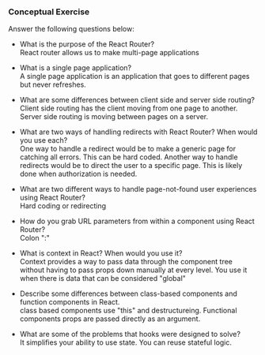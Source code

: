 ### Conceptual Exercise

Answer the following questions below:

- What is the purpose of the React Router?  
React router allows us to make multi-page applications

- What is a single page application?  
A single page application is an application that goes to different pages but never refreshes.

- What are some differences between client side and server side routing?  
Client side routing has the client moving from one page to another. Server side routing is moving between pages on a server.

- What are two ways of handling redirects with React Router? When would you use each?  
One way to handle a redirect would be to make a generic page for catching all errors. This can be hard coded. Another way to handle redirects would be to direct the user to a specific page. This is likely done when authorization is needed.

- What are two different ways to handle page-not-found user experiences using React Router?  
Hard coding or redirecting

- How do you grab URL parameters from within a component using React Router?  
Colon ":"

- What is context in React? When would you use it?  
Context provides a way to pass data through the component tree without having to pass props down manually at every level. You use it when there is data that can be considered "global"

- Describe some differences between class-based components and function components in React.  
class based components use "this" and destructureing. Functional components props are passed directly as an argument.

- What are some of the problems that hooks were designed to solve?  
It simplifies your ability to use state. You can reuse stateful logic.